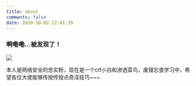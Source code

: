 ```yaml
---
title: about
comments: false
date: 2020-10-02 22:01:39
---
```


### 啊嘞嘞...被发现了！

![](https://cdn.jsdelivr.net/gh/dota-st/blog_file/QQ%E5%9B%BE%E7%89%8720201004102452.jpg)



本人是网络安全的忠实粉，现在是一个ctf小白和渗透菜鸟，废寝忘食学习中，希望各位大佬能够传授传授点奇淫技巧~~~

